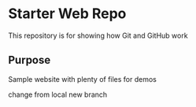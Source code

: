 # Starter Web Repo

This repository is for showing how Git and GitHub work

## Purpose

Sample website with plenty of files for demos

change from local new branch